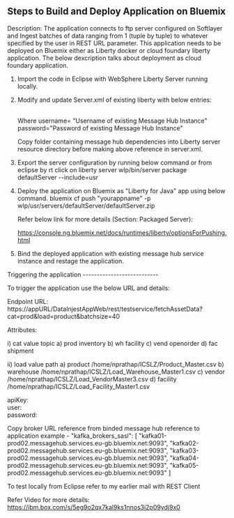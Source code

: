 Steps to Build and Deploy Application on Bluemix
-------------------------------------------------
Description: The application connects to ftp server configured on Softlayer and Ingest batches of data ranging from 1 (tuple by tuple) to whatever specified by the user in REST URL parameter. This application needs to be deployed on Bluemix either as Liberty docker or cloud foundary liberty application. The below dexcription talks about deployment as cloud foundary application. 

1. Import the code in Eclipse with WebSphere Liberty Server running locally.
2. Modify and update Server.xml of existing liberty with below entries:

    <sample>
      <library id="kafkaLoginLib">
          <fileset dir="${shared.resource.dir}/kafkalibs" includes="messagehub.login-*.jar"/>
      </library>
      
     <jaasLoginModule className="com.ibm.messagehub.login.MessageHubLoginModule" id="KafkaClient" libraryRef="kafkaLoginLib">
    	  <options password="vAXdqbmokRDlG9QitbwA4ddOquRkSmej" serviceName="kafka" username="br1XTccWWjOvzxiv"/>
     </jaasLoginModule>
     <jaasLoginContextEntry id="KafkaClient" loginModuleRef="KafkaClient" name="KafkaClient"/>
    </sample>
    <br/>
     Where username= "Username of existing Message Hub Instance" <br/>
           password="Password of existing Message Hub Instance"
           
     Copy folder containing message hub dependencies into Liberty server resource directory before making above reference in server.xml.
     
  3. Export the server configuration by running below command or from eclipse by rt click on liberty server
               wlp/bin/server package defaultServer --include=usr
               
  4. Deploy the application on Bluemix as "Liberty for Java" app using below command.
               bluemix cf push "yourappname" -p wlp/usr/servers/defaultServer/defaultServer.zip
               
     Refer below link for more details (Section: Packaged Server):
     
     https://console.ng.bluemix.net/docs/runtimes/liberty/optionsForPushing.html
               
  5. Bind the deployed application with existing message hub service instance and restage the application.
  
  Triggering the application
     ---------------------------
   
   To trigger the application use the below URL and details:
   
Endpoint URL:
https://appURL/DataInjestAppWeb/rest/testservice/fetchAssetData?cat=prod&load=product&batchsize=40

Attributes:

 i) cat
       value        topic
    a) prod        inventory
    b) wh            facility
    c) vend        openorder
    d) fac            shipment

ii) load
           value        path
        a) product        /home/nprathap/ICSLZ/Product_Master.csv
        b) warehouse    /home/nprathap/ICSLZ/Load_Warehouse_Master1.csv
        c) vendor        /home/nprathap/ICSLZ/Load_VendorMaster3.csv
        d) facility        /home/nprathap/ICSLZ/Load_Facility_Master1.csv

apiKey: <copy apiKey from binded message hub reference to application> <br/>
user: <copy username from binded message hub reference to application> <br/>
password: <copy password from binded message hub reference to application> <br/>

Copy broker URL reference from binded message hub reference to application example -
  "kafka_brokers_sasl": [
          "kafka01-prod02.messagehub.services.eu-gb.bluemix.net:9093",
          "kafka02-prod02.messagehub.services.eu-gb.bluemix.net:9093",
          "kafka03-prod02.messagehub.services.eu-gb.bluemix.net:9093",
          "kafka04-prod02.messagehub.services.eu-gb.bluemix.net:9093",
          "kafka05-prod02.messagehub.services.eu-gb.bluemix.net:9093"
        ]

To test locally from Eclipse refer to my earlier mail with REST Client
  
  Refer Video for more details:
  https://ibm.box.com/s/5eg9o2qx7kal9ks1nnos3i2p09ydj9x0
